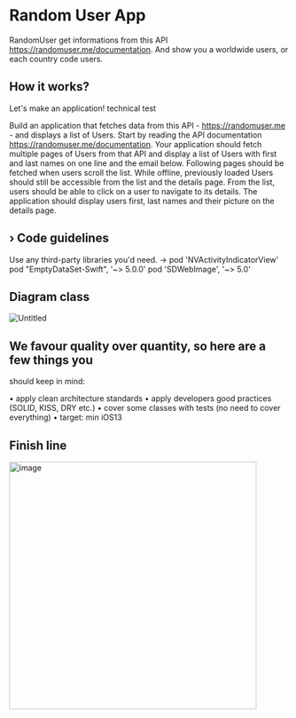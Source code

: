 # Random User App
RandomUser get informations from this API https://randomuser.me/documentation. 
And show you a worldwide users, or each country code users.

## How it works?
Let's make an application! technical test

Build an application that fetches data from this API - https://randomuser.me - and displays a list of Users. Start by
reading the API documentation https://randomuser.me/documentation. Your application should fetch multiple pages
of Users from that API and display a list of Users with first and last names on one line and the email below. Following
pages should be fetched when users scroll the list. 
While offline, previously loaded Users should still be accessible
from the list and the details page. From the list, users should be able to click on a user to navigate to its details. The
application should display users first, last names and their picture on the details page.


## › Code guidelines
Use any third-party libraries you'd need. -> 
  pod 'NVActivityIndicatorView'
  pod "EmptyDataSet-Swift", '~> 5.0.0'
  pod 'SDWebImage', '~> 5.0'
 
## Diagram class

![Untitled](https://user-images.githubusercontent.com/7050604/156186810-1b5b84bd-7a8b-4b02-810e-5cb52470d3dd.jpg)


## We favour quality over quantity, so here are a few things you
should keep in mind:

• apply clean architecture standards
• apply developers good practices (SOLID, KISS, DRY etc.)
• cover some classes with tests (no need to cover everything)
• target: min iOS13
## Finish line
<img width="446" alt="image" src="https://user-images.githubusercontent.com/7050604/156188293-66f13ec9-d6c5-40b6-99a9-84aefdb8fad6.png">

